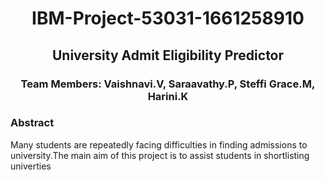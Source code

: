 # <p align="center"> IBM-Project-53031-1661258910 
## <p align="center">University Admit Eligibility Predictor
### <p align="center">Team Members: Vaishnavi.V, Saraavathy.P, Steffi Grace.M, Harini.K </p>
### Abstract
Many students are repeatedly facing difficulties in finding admissions to university.The main aim of this project is to assist students in shortlisting univerties 
